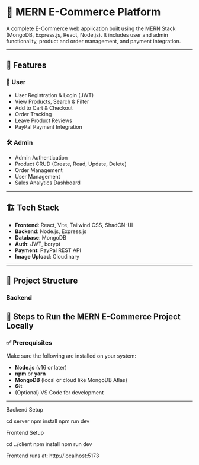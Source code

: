 # 🛒 MERN E-Commerce Platform

A complete E-Commerce web application built using the MERN Stack (MongoDB, Express.js, React, Node.js). It includes user and admin functionality, product and order management, and payment integration.

---

## 🚀 Features

### 👤 User
- User Registration & Login (JWT)
- View Products, Search & Filter
- Add to Cart & Checkout
- Order Tracking
- Leave Product Reviews
- PayPal Payment Integration

### 🛠️ Admin
- Admin Authentication
- Product CRUD (Create, Read, Update, Delete)
- Order Management
- User Management
- Sales Analytics Dashboard

---

## 🏗️ Tech Stack

- **Frontend**: React, Vite, Tailwind CSS, ShadCN-UI
- **Backend**: Node.js, Express.js
- **Database**: MongoDB
- **Auth**: JWT, bcrypt
- **Payment**: PayPal REST API
- **Image Upload**: Cloudinary

---

## 📁 Project Structure

### Backend


## 🧪 Steps to Run the MERN E-Commerce Project Locally

### ✅ Prerequisites

Make sure the following are installed on your system:

- **Node.js** (v16 or later)
- **npm** or **yarn**
- **MongoDB** (local or cloud like MongoDB Atlas)
- **Git**
- (Optional) VS Code for development

---

Backend Setup

cd server
npm install
npm run dev

Frontend Setup

cd ../client
npm install
npm run dev


Frontend runs at: http://localhost:5173
